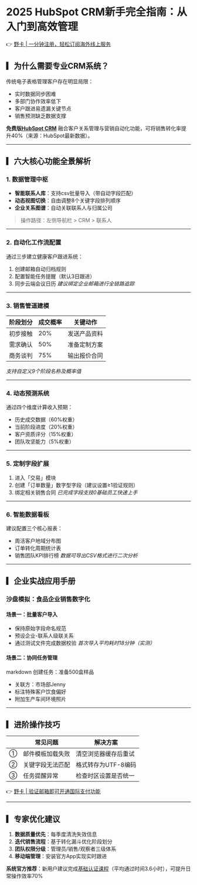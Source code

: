 # 2025 HubSpot CRM新手完全指南：从入门到高效管理

👉 [野卡 | 一分钟注册，轻松订阅海外线上服务](https://bbtdd.com/yeka)

## ▎为什么需要专业CRM系统？
传统电子表格管理客户存在明显局限：
- 实时数据同步困难
- 多部门协作效率低下
- 客户跟进易遗漏关键节点
- 销售预测缺乏数据支撑

**免费版[HubSpot CRM](https://bit.ly/49YxtDM)** 融合客户关系管理与营销自动化功能，可将销售转化率提升40%（来源：HubSpot最新数据）。

---

## ▎六大核心功能全景解析
### 1. 数据管理中枢
- **智能联系人库**：支持csv批量导入（带自动字段匹配）
- **动态视图切换**：自由调整8个关键字段排列顺序
- **企业关系图谱**：自动关联联系人与归属公司
> 操作路径：左侧导航栏 > CRM > 联系人



---

### 2. 自动化工作流配置
通过三步建立健康客户跟进系统：
1. 创建邮箱自动归档规则
2. 配置智能任务提醒（默认3日跟进）
3. 同步云端会议日历
*建议绑定企业邮箱进行全链路追踪*

---

### 3. 销售管道建模
| 阶段划分 | 成交概率 | 关键动作 |
|---------|--------|---------|
| 初步接触 | 20%    | 发送产品资料 |
| 需求确认 | 50%    | 准备定制方案 |
| 商务谈判 | 75%    | 输出报价合同 |
_支持自定义9个阶段名称及概率值_

---

### 4. 动态预测系统
通过四个维度计算收入预期：
- 历史成交数据（60%权重）
- 当前阶段进度（20%权重）
- 客户资质评分（15%权重）
- 团队攻坚能力（5%权重）

---

### 5. 定制字段扩展
1. 进入「交易」模块
2. 创建「订单数量」数字型字段（建议设置≥1验证规则）
3. 绑定相关销售合同
_已完成字段支技0基础员工快速上手_

---

### 6. 智能数据看板
建议配置三个核心报表：
- 周活客户地域分布图
- 订单转化周期统计表
- 销售团队KPI排行榜
*数据可导出CSV格式进行二次分析*

---

## ▎企业实战应用手册
### 沙盘模拟：食品企业销售数字化
#### 场景一：批量客户导入
- 保持原始字段命名规范
- 预设企业-联系人级联关系
- 通过测试文件完成数据校验
*首次导入平均耗时18分钟（实测）*

#### 场景二：协同任务管理
markdown
创建任务：准备500盒样品
- 关联方：市场部Jenny
- 标注特殊客户饮食偏好 
- 附加生产车间环境照片


---

## ▎进阶操作技巧
|| 常见问题 | 解决方案 |
|---|---|---|
| ① | 邮件模板加载失败 | 清空浏览器缓存后重试 |
| ② | 关键字段无法匹配 | 格式转存为UTF-8编码 |
| ③ | 任务提醒异常 | 检查时区设置是否统一 |

👉 [野卡 | 验证邮箱即可开通国际支付功能](https://bbtdd.com/yeka)

---

## ▎专家优化建议
1. **数据质量优先**：每季度清洗失效信息
2. **迭代销售流程**：基于转化漏斗优化阶段划分
3. **团队权限分级**：管理员/销售/观察者三级体系
4. **移动端管理**：安装官方App实现实时跟进

**系统官方推荐**：新用户建议完成[基础认证课程](https://bit.ly/49YxtDM)（平均通过时间3.6小时），可提升日常操作效率70%